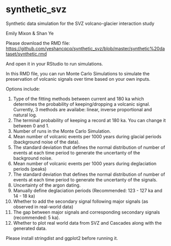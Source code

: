 # synthetic_svz
Synthetic data simulation for the SVZ volcano-glacier interaction study

Emily Mixon & Shan Ye

Please download the RMD file:
https://github.com/yeshancqcq/synthetic_svz/blob/master/synthetic%20dataset/synthetic.rmd

And open it in your RStudio to run simulations.

In this RMD file, you can run Monte Carlo Simulations to simulate the preservation of volcanic signals over time based on your own inputs.

Options include:
1. Type of the fitting methods between current and 180 ka which determines the probability of keeping/dropping a volcanic signal. Currently, 3 methods are availabe: linear, inverse proportional and natural log.
2. The terminal probability of keeping a record at 180 ka. You can change it between 0 and 1.
3. Number of runs in the Monte Carlo Simulation.
4. Mean number of volcanic events per 1000 years during glacial periods (background noise of the data).
5. The standard deviation that defines the normal distribution of number of events at each time period to generate the uncertanty of the background noise.
6. Mean number of volcanic events per 1000 years during deglaciation periods (peaks)
7. The standard deviation that defines the normal distribution of number of events at each time period to generate the uncertanty of the signals.
8. Uncertainty of the argon dating.
9. Manually define deglaciation periods (Recommended: 123 - 127 ka and 14 - 18 ka)
10. Whether to add the secondary signal following major signals (as observed in real-world data)
11. The gap between major signals and corresponding secondary signals (recommended: 5 ka).
12. Whether to plot real world data from SVZ and Cascades along with the generated data.

Please install stringdist and ggplot2 before running it.
